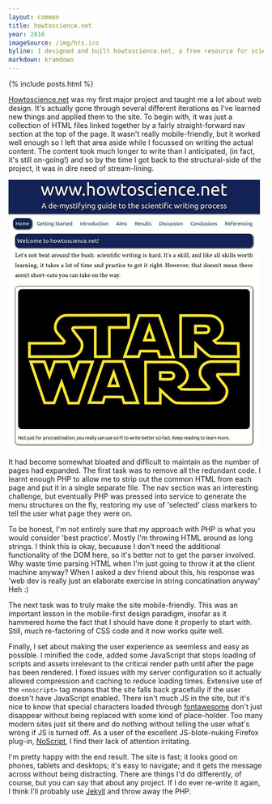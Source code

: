 ```yaml
---
layout: common
title: howtoscience.net
year: 2016
imageSource: /img/hts.ico
byline: I designed and built howtoscience.net, a free resource for science students.
markdown: kramdown
---
```


{% include posts.html %}

[Howtoscience.net](http://www.howtoscience.net) was my first major project and taught me a lot about web design. It's actually gone through several different iterations as I've learned new things and applied them to the site. To begin with, it was just a collection of HTML files linked together by a fairly straight-forward nav section at the top of the page. It wasn't really mobile-friendly, but it worked well enough so I left that area aside while I focussed on writing the actual content. The content took much longer to write than I anticipated, (in fact, it's still on-going!) and so by the time I got back to the structural-side of the project, it was in dire need of stream-lining.

![Screen-shot of the desktop layout of howtoscience.net](/img/hts-scrn01.jpg)

It had become somewhat bloated and difficult to maintain as the number of pages had expanded. The first task was to remove all the redundant code. I learnt enough PHP to allow me to strip out the common HTML from each page and put it in a single separate file. The nav section was an interesting challenge, but eventually PHP was pressed into service to generate the menu structures on the fly, restoring my use of 'selected' class markers to tell the user what page they were on.

To be honest, I'm not entirely sure that my approach with PHP is what you would consider 'best practice'. Mostly I'm throwing HTML around as long strings. I think this is okay, becuause I don't need the additional functionality of the DOM here, so it's better not to get the parser involved. Why waste time parsing HTML when I'm just going to throw it at the client machine anyway? When I asked a dev friend about this, his response was 'web dev is really just an elaborate exercise in string concatination anyway' Heh :)

The next task was to truly make the site mobile-friendly. This was an important lesson in the mobile-first design paradigm, insofar as it hammered home the fact that I should have done it properly to start with. Still, much re-factoring of CSS code and it now works quite well.

Finally, I set about making the user experience as seemless and easy as possible. I minified the code, added some JavaScript that stops loading of scripts and assets irrelevant to the critical render path until after the page has been rendered. I fixed issues with my server configuration so it actually allowed compression and caching to reduce loading times. Extensive use of the ```<noscript>``` tag means that the site falls back gracefully if the user doesn't have JavaScript enabled. There isn't much JS in the site, but it's nice to know that special characters loaded through [fontawesome](http://fontawesome.io) don't just disappear without being replaced with some kind of place-holder. Too many modern sites just sit there and do nothing without telling the user what's wrong if JS is turned off. As a user of the excellent JS-blote-nuking Firefox plug-in, [NoScript](https://addons.mozilla.org/en-US/firefox/addon/noscript/), I find their lack of attention irritating.

I'm pretty happy with the end result. The site is fast; it looks good on phones, tablets and desktops; it's easy to navigate; and it gets the message across without being distracting. There are things I'd do differently, of course, but you can say that about any project. If I do ever re-write it again, I think I'll probably use [Jekyll](http://www.jekyllrb.com) and throw away the PHP.
